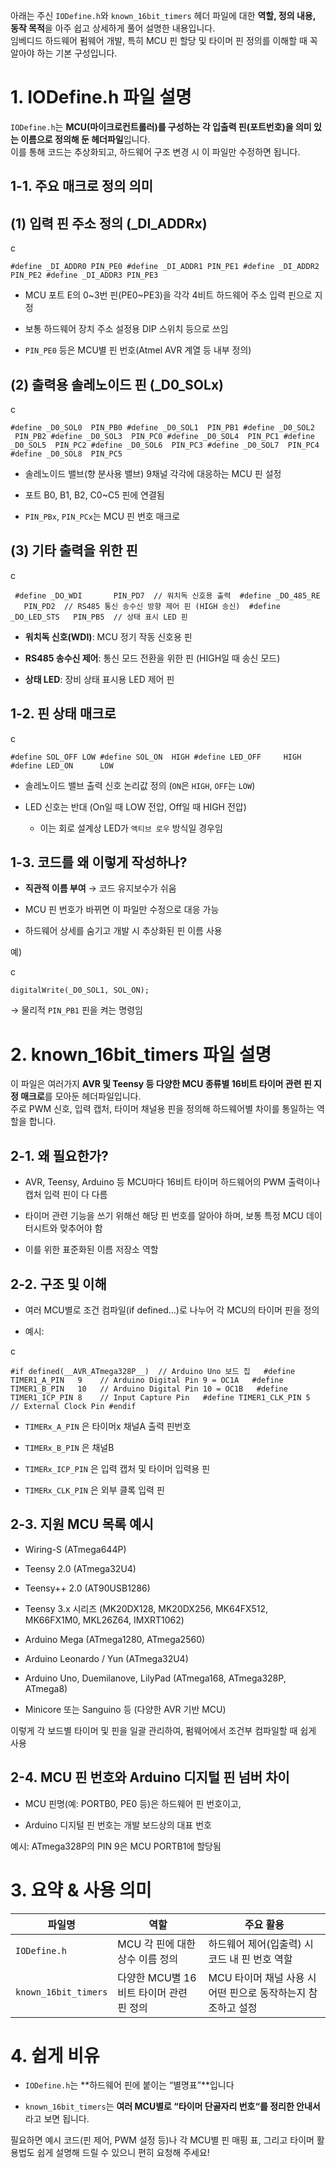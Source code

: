 아래는 주신 `IODefine.h`와 `known_16bit_timers` 헤더 파일에 대한 **역할, 정의 내용, 동작 목적**을 아주 쉽고 상세하게 풀어 설명한 내용입니다.  
임베디드 하드웨어 펌웨어 개발, 특히 MCU 핀 할당 및 타이머 핀 정의를 이해할 때 꼭 알아야 하는 기본 구성입니다.

# 1. IODefine.h 파일 설명

`IODefine.h`는 **MCU(마이크로컨트롤러)를 구성하는 각 입출력 핀(포트번호)을 의미 있는 이름으로 정의해 둔 헤더파일**입니다.  
이를 통해 코드는 추상화되고, 하드웨어 구조 변경 시 이 파일만 수정하면 됩니다.

## 1-1. 주요 매크로 정의 의미

## (1) 입력 핀 주소 정의 (_DI_ADDRx)

c

`#define _DI_ADDR0 PIN_PE0 #define _DI_ADDR1 PIN_PE1 #define _DI_ADDR2 PIN_PE2 #define _DI_ADDR3 PIN_PE3`

- MCU 포트 E의 0~3번 핀(PE0~PE3)을 각각 4비트 하드웨어 주소 입력 핀으로 지정
    
- 보통 하드웨어 장치 주소 설정용 DIP 스위치 등으로 쓰임
    
- `PIN_PE0` 등은 MCU별 핀 번호(Atmel AVR 계열 등 내부 정의)
    

## (2) 출력용 솔레노이드 핀 (_D0_SOLx)

c

`#define _D0_SOL0  PIN_PB0 #define _D0_SOL1  PIN_PB1 #define _D0_SOL2  PIN_PB2 #define _D0_SOL3  PIN_PC0 #define _D0_SOL4  PIN_PC1 #define _D0_SOL5  PIN_PC2 #define _D0_SOL6  PIN_PC3 #define _D0_SOL7  PIN_PC4 #define _D0_SOL8  PIN_PC5`

- 솔레노이드 밸브(향 분사용 밸브) 9채널 각각에 대응하는 MCU 핀 설정
    
- 포트 B0, B1, B2, C0~C5 핀에 연결됨
    
- `PIN_PBx`, `PIN_PCx`는 MCU 핀 번호 매크로
    

## (3) 기타 출력을 위한 핀

c

`
#define _DO_WDI       PIN_PD7  // 워치독 신호용 출력 
#define _DO_485_RE    PIN_PD2  // RS485 통신 송수신 방향 제어 핀 (HIGH 송신) 
#define _DO_LED_STS   PIN_PB5  // 상태 표시 LED 핀`

- **워치독 신호(WDI)**: MCU 정기 작동 신호용 핀
    
- **RS485 송수신 제어**: 통신 모드 전환을 위한 핀 (HIGH일 때 송신 모드)
    
- **상태 LED**: 장비 상태 표시용 LED 제어 핀
    

## 1-2. 핀 상태 매크로

c

`#define SOL_OFF LOW #define SOL_ON  HIGH #define LED_OFF     HIGH #define LED_ON      LOW`

- 솔레노이드 밸브 출력 신호 논리값 정의 (`ON`은 `HIGH`, `OFF`는 `LOW`)
    
- LED 신호는 반대 (On일 때 LOW 전압, Off일 때 HIGH 전압)
    
    - 이는 회로 설계상 LED가 `액티브 로우` 방식일 경우임
        

## 1-3. 코드를 왜 이렇게 작성하나?

- **직관적 이름 부여** → 코드 유지보수가 쉬움
    
- MCU 핀 번호가 바뀌면 이 파일만 수정으로 대응 가능
    
- 하드웨어 상세를 숨기고 개발 시 추상화된 핀 이름 사용
    

예)

c

`digitalWrite(_D0_SOL1, SOL_ON);`

→ 물리적 `PIN_PB1` 핀을 켜는 명령임

# 2. known_16bit_timers 파일 설명

이 파일은 여러가지 **AVR 및 Teensy 등 다양한 MCU 종류별 16비트 타이머 관련 핀 지정 매크로**를 모아둔 헤더파일입니다.  
주로 PWM 신호, 입력 캡처, 타이머 채널용 핀을 정의해 하드웨어별 차이를 통일하는 역할을 합니다.

## 2-1. 왜 필요한가?

- AVR, Teensy, Arduino 등 MCU마다 16비트 타이머 하드웨어의 PWM 출력이나 캡처 입력 핀이 다 다름
    
- 타이머 관련 기능을 쓰기 위해선 해당 핀 번호를 알아야 하며, 보통 특정 MCU 데이터시트와 맞추어야 함
    
- 이를 위한 표준화된 이름 저장소 역할
    

## 2-2. 구조 및 이해

- 여러 MCU별로 조건 컴파일(if defined...)로 나누어 각 MCU의 타이머 핀을 정의
    
- 예시:
    

c

`#if defined(__AVR_ATmega328P__)  // Arduino Uno 보드 칩   #define TIMER1_A_PIN   9    // Arduino Digital Pin 9 = OC1A   #define TIMER1_B_PIN   10   // Arduino Digital Pin 10 = OC1B   #define TIMER1_ICP_PIN 8    // Input Capture Pin   #define TIMER1_CLK_PIN 5    // External Clock Pin #endif`

- `TIMERx_A_PIN` 은 타이머x 채널A 출력 핀번호
    
- `TIMERx_B_PIN` 은 채널B
    
- `TIMERx_ICP_PIN` 은 입력 캡처 및 타이머 입력용 핀
    
- `TIMERx_CLK_PIN` 은 외부 클록 입력 핀
    

## 2-3. 지원 MCU 목록 예시

- Wiring-S (ATmega644P)
    
- Teensy 2.0 (ATmega32U4)
    
- Teensy++ 2.0 (AT90USB1286)
    
- Teensy 3.x 시리즈 (MK20DX128, MK20DX256, MK64FX512, MK66FX1M0, MKL26Z64, IMXRT1062)
    
- Arduino Mega (ATmega1280, ATmega2560)
    
- Arduino Leonardo / Yun (ATmega32U4)
    
- Arduino Uno, Duemilanove, LilyPad (ATmega168, ATmega328P, ATmega8)
    
- Minicore 또는 Sanguino 등 (다양한 AVR 기반 MCU)
    

이렇게 각 보드별 타이머 및 핀을 일괄 관리하여, 펌웨어에서 조건부 컴파일할 때 쉽게 사용

## 2-4. MCU 핀 번호와 Arduino 디지털 핀 넘버 차이

- MCU 핀명(예: PORTB0, PE0 등)은 하드웨어 핀 번호이고,
    
- Arduino 디지털 핀 번호는 개발 보드상의 대표 번호
    

예시: ATmega328P의 PIN 9은 MCU PORTB1에 할당됨

# 3. 요약 & 사용 의미

|파일명|역할|주요 활용|
|---|---|---|
|`IODefine.h`|MCU 각 핀에 대한 상수 이름 정의|하드웨어 제어(입출력) 시 코드 내 핀 번호 역할|
|`known_16bit_timers`|다양한 MCU별 16비트 타이머 관련 핀 정의|MCU 타이머 채널 사용 시 어떤 핀으로 동작하는지 참조하고 설정|

# 4. 쉽게 비유

- `IODefine.h`는 **하드웨어 핀에 붙이는 “별명표”**입니다
    
- `known_16bit_timers`는 **여러 MCU별로 “타이머 단골자리 번호“를 정리한 안내서**라고 보면 됩니다.
    

필요하면 예시 코드(핀 제어, PWM 설정 등)나 각 MCU별 핀 매핑 표, 그리고 타이머 활용법도 쉽게 설명해 드릴 수 있으니 편히 요청해 주세요!